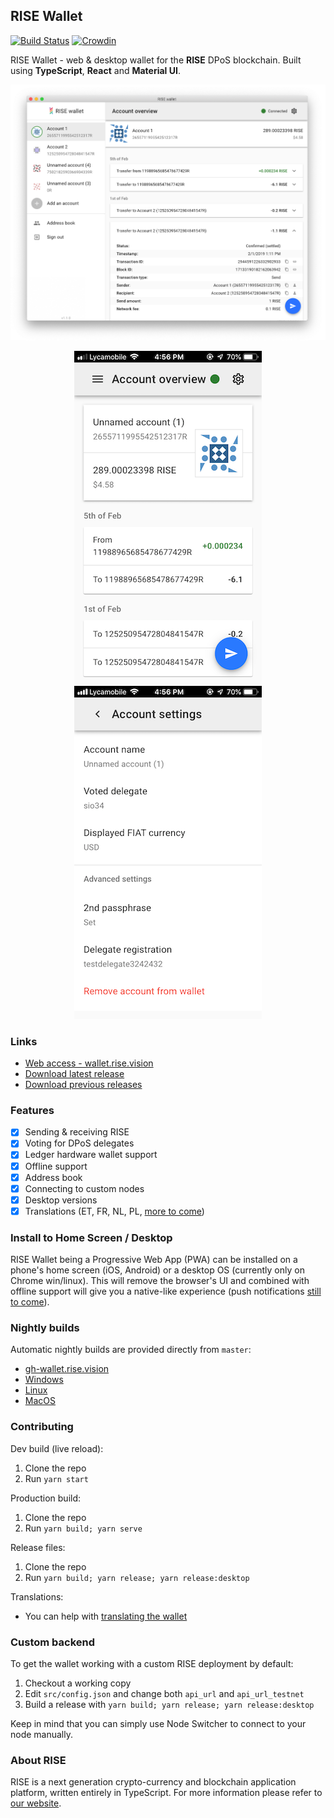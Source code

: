## RISE Wallet

[![Build Status](https://travis-ci.org/RiseVision/rise-react-wallet.svg?branch=master)](https://travis-ci.org/RiseVision/rise-react-wallet)
[![Crowdin](https://d322cqt584bo4o.cloudfront.net/rise-web-wallet/localized.svg)](https://crowdin.com/project/rise-web-wallet)

RISE Wallet - web & desktop wallet for the **RISE** DPoS blockchain. Built using **TypeScript**, **React** and **Material UI**.

<p align="center">
	<img src="docs/desktop.png" alt="Desktop screenshot">
</p>
<p align="center">
	<img src="docs/mobile-1.png" alt="Mobile screenshot">
	<img src="docs/mobile-2.png" alt="Mobile settings screenshot">
</p>

### Links

- [Web access - wallet.rise.vision](https://wallet.rise.vision/)
- [Download latest release](https://github.com/RiseVision/rise-react-wallet/releases/latest)
- [Download previous releases](https://github.com/RiseVision/rise-react-wallet/releases)

### Features

- [x] Sending & receiving RISE
- [x] Voting for DPoS delegates
- [x] Ledger hardware wallet support
- [x] Offline support
- [x] Address book
- [x] Connecting to custom nodes
- [x] Desktop versions
- [x] Translations (ET, FR, NL, PL, [more to come](https://github.com/RiseVision/rise-react-wallet/blob/master/docs/managing-translations.md))

### Install to Home Screen / Desktop

RISE Wallet being a Progressive Web App (PWA) can be installed on a phone's 
home screen (iOS, Android) or a desktop OS (currently only on Chrome win/linux).
This will remove the browser's UI and combined with offline support will give 
you a native-like experience (push notifications [still to come](https://github.com/RiseVision/rise-react-wallet/issues/186)).

### Nightly builds

Automatic nightly builds are provided directly from `master`:

- [gh-wallet.rise.vision](https://gh-wallet.rise.vision/)
- [Windows](https://gh-wallet.rise.vision/rise-wallet-win-nightly.zip)
- [Linux](https://gh-wallet.rise.vision/rise-wallet-linux-nightly.tar.gz)
- [MacOS](https://gh-wallet.rise.vision/rise-wallet-macos-nightly.tar.gz)

### Contributing

Dev build (live reload):

1.  Clone the repo
1.  Run `yarn start`

Production build:

1.  Clone the repo
1.  Run `yarn build; yarn serve`

Release files:

1.  Clone the repo
1.  Run `yarn build; yarn release; yarn release:desktop`

Translations:

- You can help with [translating the wallet](https://github.com/RiseVision/rise-react-wallet/blob/master/docs/managing-translations.md)

### Custom backend

To get the wallet working with a custom RISE deployment by default:

1.  Checkout a working copy
1.  Edit `src/config.json` and change both `api_url` and `api_url_testnet`
1.  Build a release with `yarn build; yarn release; yarn release:desktop`

Keep in mind that you can simply use Node Switcher to connect to your node manually.

### About RISE

RISE is a next generation crypto-currency and blockchain application platform, written entirely in TypeScript. For more information please refer to [our website](https://rise.vision/).
